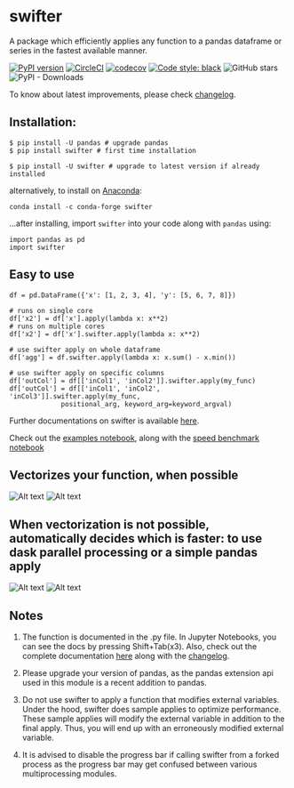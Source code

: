# swifter
A package which efficiently applies any function to a pandas dataframe or series in the fastest available manner.

[![PyPI version](https://badge.fury.io/py/swifter.svg)](https://badge.fury.io/py/swifter)
[![CircleCI](https://circleci.com/gh/jmcarpenter2/swifter.svg?style=shield)](https://circleci.com/gh/jmcarpenter2/swifter)
[![codecov](https://img.shields.io/codecov/c/github/jmcarpenter2/swifter?label=codecov&logo=codecov&style=flat)](https://codecov.io/gh/jmcarpenter2/swifter)
[![Code style: black](https://img.shields.io/badge/code%20style-black-000000.svg)](https://github.com/ambv/black)
![GitHub stars](https://img.shields.io/github/stars/jmcarpenter2/swifter.svg?style=popout)
![PyPI - Downloads](https://img.shields.io/pypi/dm/swifter.svg)

To know about latest improvements, please check [changelog](docs/changelog.md).

## Installation:
```
$ pip install -U pandas # upgrade pandas
$ pip install swifter # first time installation

$ pip install -U swifter # upgrade to latest version if already installed
```

alternatively, to install on [Anaconda](https://anaconda.org/conda-forge/swifter):
```
conda install -c conda-forge swifter
```

...after installing, import `swifter` into your code along with `pandas` using:
```
import pandas as pd
import swifter
```

## Easy to use
```
df = pd.DataFrame({'x': [1, 2, 3, 4], 'y': [5, 6, 7, 8]})

# runs on single core
df['x2'] = df['x'].apply(lambda x: x**2)
# runs on multiple cores
df['x2'] = df['x'].swifter.apply(lambda x: x**2)

# use swifter apply on whole dataframe
df['agg'] = df.swifter.apply(lambda x: x.sum() - x.min())

# use swifter apply on specific columns
df['outCol'] = df[['inCol1', 'inCol2']].swifter.apply(my_func)
df['outCol'] = df[['inCol1', 'inCol2', 'inCol3']].swifter.apply(my_func,
             positional_arg, keyword_arg=keyword_argval)
```

Further documentations on swifter is available [here](docs/documentation.md).

Check out the [examples notebook](examples/swifter_apply_examples.ipynb), along with the [speed benchmark notebook](examples/swiftapply_speedcomparison.ipynb)

## Vectorizes your function, when possible
![Alt text](/assets/vectorizes_when_possible_real.png?raw=true)
![Alt text](/assets/vectorizes_when_possible_log10.png?raw=true)

## When vectorization is not possible, automatically decides which is faster: to use dask parallel processing or a simple pandas apply
![Alt text](/assets/multiprocessing_v_single_real.png?raw=true)
![Alt text](/assets/multiprocessing_v_single_log10.png?raw=true)


## Notes
1. The function is documented in the .py file. In Jupyter Notebooks, you can see the docs by pressing Shift+Tab(x3). Also, check out the complete documentation [here](docs/documentation.md) along with the [changelog](docs/changelog.md).

2. Please upgrade your version of pandas, as the pandas extension api used in this module is a recent addition to pandas.

3. Do not use swifter to apply a function that modifies external variables. Under the hood, swifter does sample applies to optimize performance. These sample applies will modify the external variable in addition to the final apply. Thus, you will end up with an erroneously modified external variable.

4. It is advised to disable the progress bar if calling swifter from a forked process as the progress bar may get confused between various multiprocessing modules. 
